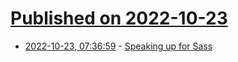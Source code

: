 # [Published on 2022-10-23](index.md)

* [2022-10-23, 07:36:59](https://lobste.rs/s/3xrqkm/speaking_up_for_sass) - [Speaking up for Sass](https://www.brycewray.com/posts/2021/04/speaking-up-for-sass/)
